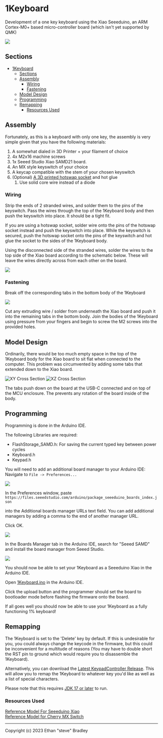 # 1Keyboard
Development of a one key keyboard using the Xiao Seeeduino, an ARM Cortex-M0+ based micro-controller board (which isn't yet supported by QMK)

![](img/1keyboard.jpg)
<!-- TODO: Add some more pictures, no one reads anymore. -->
## Sections
- [1Keyboard](#1keyboard)
  - [Sections](#sections)
  - [Assembly](#assembly)
    - [Wiring](#wiring)
    - [Fastening](#fastening)
  - [Model Design](#model-design)
  - [Programming](#programming)
  - [Remapping](#remapping)
    - [Resources Used](#resources-used)
## Assembly
Fortunately, as this is a keyboard with only one key, the assembly is very simple given that you have the following materials:
1. A somewhat dialed in 3D Printer + your filament of choice
2. 4x M2x16 machine screws
3. 1x Seeed Studio Xiao SAMD21 board.
4. An MX style keyswitch of your choice
5. A keycap compatible with the stem of your chosen keyswitch
6. (Optional) [A 3D printed hotswap socket](https://github.com/stingray127/handwirehotswap) and hot glue 
   1. Use solid core wire instead of a diode

### Wiring
Strip the ends of 2 stranded wires, and solder them to the pins of the keyswitch. Pass the wires through the top of the 1Keyboard body and then push the keyswitch into place. It should be a tight fit.

If you are using a hotswap socket, solder wire onto the pins of the hotswap socket instead and push the keyswitch into place. While the keyswitch is secured, push the hotswap socket onto the pins of the keyswitch and hot glue the socket to the sides of the 1Keyboard body.

Using the disconnected side of the stranded wires, solder the wires to the top side of the Xiao board according to the schematic below. These will leave the wires directly across from each other on the board.

![](img/schem.png)

### Fastening
Break off the corresponding tabs in the bottom body of the 1Keyboard

![](img/bottomstl.png)

Cut any extruding wire / solder from underneath the Xiao board and push it into the remaining tabs in the bottom body. Join the bodies of the 1Keyboard using pressure from your fingers and begin to screw the M2 screws into the provided holes.

## Model Design

Ordinarily, there would be too much empty space in the top of the 1Keyboard body for the Xiao board to sit flat when connected to the computer. This problem was circumvented by adding some tabs that extended down to the Xiao board.

![XY Cross Section](img/cross%20section%20xy.png)
![XZ Cross Section](img/cross%20section%20xz.png)

The tabs push down on the board at the USB-C connected and on top of the MCU enclosure. The prevents any rotation of the board inside of the body.
## Programming
Programming is done in the Arduino IDE.

The following Libraries are required:
- FlashStorage_SAMD.h: For saving the current typed key between power cycles
- Keyboard.h
- Keypad.h

You will need to add an additional board manager to your Arduino IDE:  
Navigate to `File -> Preferences...`

![](img/programming1.png)

In the Preferences window, paste  
`https://files.seeedstudio.com/arduino/package_seeeduino_boards_index.json`
 
into the Additional boards manager URLs text field. You can add additional managers by adding a comma to the end of another manager URL.

Click OK.

![](img/programming2.png)

In the Boards Manager tab in the Arduino IDE, search for "Seeed SAMD" and install the board manager from Seeed Studio.

![](img/programming3.png)

You should now be able to set your 1Keyboard as a Seeeduino Xiao in the Arduino IDE. 

Open [1Keyboard.ino](src/firmware/1Keyboard.ino) in the Arduino IDE.

Click the upload button and the programmer should set the board to bootloader mode before flashing the firmware onto the board.

If all goes well you should now be able to use your 1Keyboard as a fully functioning 1% keyboard!

## Remapping
The 1Keyboard is set to the 'Delete' key by default. If this is undesirable for you, you could always change the keycode in the firmware, but this could be inconvenient for a multitude of reasons (You may have to double short the RST pin to ground which would require you to disassemble the 1Keyboard).

Alternatively, you can download the [Latest KeypadController Release](https://github.com/Brethan/1Keyboard/releases). This will allow you to remap the 1Keyboard to whatever key you'd like as well as a list of special characters.

Please note that this requires [JDK 17 or later](https://www.oracle.com/java/technologies/downloads/#java17) to run.

### Resources Used
[Reference Model For Seeeduino Xiao](https://grabcad.com/library/seeeduino-xiao-2)  
[Reference Model for Cherry MX Switch](https://grabcad.com/library/cherry-mx-switch-5)

---
Copyright (c) 2023 Ethan "steve" Bradley